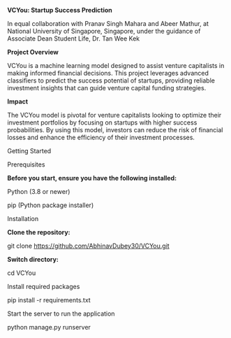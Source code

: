 **VCYou: Startup Success Prediction**

In equal collaboration with Pranav Singh Mahara and Abeer Mathur, at National University of Singapore, Singapore, under the guidance of Associate Dean Student Life, Dr. Tan Wee Kek

**Project Overview**

VCYou is a machine learning model designed to assist venture capitalists in making informed financial decisions. This project leverages advanced classifiers to predict the success potential of startups, providing reliable investment insights that can guide venture capital funding strategies.

**Impact**

The VCYou model is pivotal for venture capitalists looking to optimize their investment portfolios by focusing on startups with higher success probabilities. By using this model, investors can reduce the risk of financial losses and enhance the efficiency of their investment processes.

Getting Started

Prerequisites

**Before you start, ensure you have the following installed:**

Python (3.8 or newer)

pip (Python package installer)

Installation

**Clone the repository:**

git clone https://github.com/AbhinavDubey30/VCYou.git

**Switch directory:**

cd VCYou

Install required packages

pip install -r requirements.txt

Start the server to run the application

python manage.py runserver
